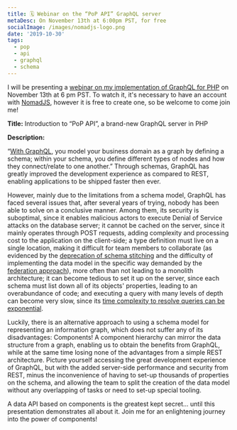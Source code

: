 ```yaml
---
title: 🗓 Webinar on the “PoP API” GraphQL server
metaDesc: On November 13th at 6:00pm PST, for free
socialImage: /images/nomadjs-logo.png
date: '2019-10-30'
tags:
  - pop
  - api
  - graphql
  - schema
---
```


I will be presenting a [webinar on my implementation of GraphQL for PHP](https://nomadjs.com/live/kSk2ymG1OgnfnDchrCuVp/Introduction-to-the--schemaless--GraphQL/) on November 13th at 6 pm PST. To watch it, it's necessary to have an account with [NomadJS](https://nomadjs.com), however it is free to create one, so be welcome to come join me!

**Title:** Introduction to “PoP API”, a brand-new GraphQL server in PHP

**Description:**

“[With GraphQL](https://graphql.org/learn/thinking-in-graphs/#it-s-graphs-all-the-way-down-https-en-wikipedia-org-wiki-turtles-all-the-way-down), you model your business domain as a graph by defining a schema; within your schema, you define different types of nodes and how they connect/relate to one another.” Through schemas, GraphQL has greatly improved the development experience as compared to REST, enabling applications to be shipped faster then ever.

However, mainly due to the limitations from a schema model, GraphQL has faced several issues that, after several years of trying, nobody has been able to solve on a conclusive manner. Among them, its security is suboptimal, since it enables malicious actors to execute Denial of Service attacks on the database server; it cannot be cached on the server, since it mainly operates through POST requests, adding complexity and processing cost to the application on the client-side; a type definition must live on a single location, making it difficult for team members to collaborate (as evidenced by the [deprecation of schema stitching](https://www.apollographql.com/docs/graphql-tools/schema-stitching/) and the difficulty of implementing the data model in the specific way demanded by the [federation approach](https://www.apollographql.com/docs/apollo-server/federation/introduction/)), more often than not leading to a monolith architecture; it can become tedious to set it up on the server, since each schema must list down all of its objects' properties, leading to an overabundance of code; and executing a query with many levels of depth can become very slow, since its [time complexity to resolve queries can be exponential](http://olafhartig.de/files/HartigPerez_WWW2018_Preprint.pdf).

Luckily, there is an alternative approach to using a schema model for representing an information graph, which does not suffer any of its disadvantages: Components! A component hierarchy can mirror the data structure from a graph, enabling us to obtain the benefits from GraphQL, while at the same time losing none of the advantages from a simple REST architecture. Picture yourself accessing the great development experience of GraphQL, but with the added server-side performance and security from REST, minus the inconvenience of having to set-up thousands of properties on the schema, and allowing the team to split the creation of the data model without any overlapping of tasks or need to set-up special tooling. 

A data API based on components is the greatest kept secret... until this presentation demonstrates all about it. Join me for an enlightening journey into the power of components!

